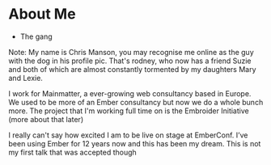 # About Me

- The gang

Note:
  My name is Chris Manson, you may recognise me online as the guy with the dog in his profile pic. That's rodney, who now has a friend Suzie and both of which are almost constantly tormented by my daughters Mary and Lexie.

I work for Mainmatter, a ever-growing web consultancy based in Europe. We used to be more of an Ember consultancy but now we do a whole bunch more. The project  that I'm working full time on is the Embroider Initiative (more about that later)

I really can't say how excited I am to be live on stage at EmberConf. I’ve been using Ember for 12 years now and this has been my dream. This is not my first talk that was accepted though